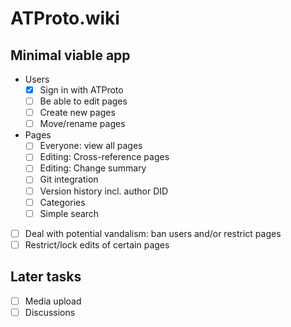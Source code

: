 # ATProto.wiki

## Minimal viable app

- Users
  - [x] Sign in with ATProto
  - [ ] Be able to edit pages
  - [ ] Create new pages
  - [ ] Move/rename pages
- Pages
  - [ ] Everyone: view all pages
  - [ ] Editing: Cross-reference pages
  - [ ] Editing: Change summary
  - [ ] Git integration
  - [ ] Version history incl. author DID
  - [ ] Categories
  - [ ] Simple search
- [ ] Deal with potential vandalism: ban users and/or restrict pages
- [ ] Restrict/lock edits of certain pages

## Later tasks

- [ ] Media upload
- [ ] Discussions
